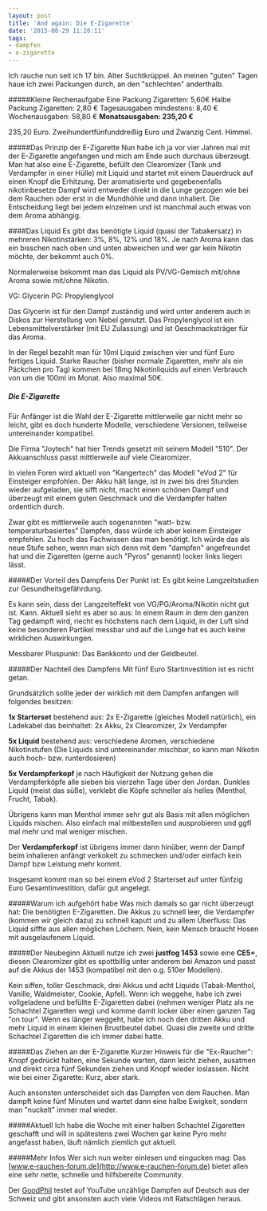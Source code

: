 ```yaml
---
layout: post
title: 'And again: Die E-Zigarette'
date: '2015-08-29 11:20:11'
tags:
- dampfen
- e-zigarette
---
```


Ich rauche nun seit ich 17 bin. Alter Suchtkrüppel. An meinen "guten" Tagen haue ich zwei Packungen durch, an den "schlechten" anderthalb.

#####Kleine Rechenaufgabe
Eine Packung Zigaretten: 5,60€
Halbe Packung Zigaretten: 2,80 €
Tagesausgaben mindestens: 8,40 €
Wochenausgaben: 58,80 €
**Monatsausgaben: 235,20 €**

235,20 Euro. Zweihundertfünfunddreißig Euro und Zwanzig Cent. Himmel.

#####Das Prinzip der E-Zigarette
Nun habe ich ja vor vier Jahren mal mit der E-Zigarette angefangen und mich am Ende auch durchaus überzeugt. 
Man hat also eine E-Zigarette, befüllt den Clearomizer (Tank und Verdampfer in einer Hülle) mit Liquid und startet mit einem Dauerdruck auf einen Knopf die Erhitzung. Der aromatisierte und gegebenenfalls nikotinbesetze Dampf wird entweder direkt in die Lunge gezogen wie bei dem Rauchen oder erst in die Mundhöhle und dann inhaliert. Die Entscheidung liegt bei jedem einzelnen und ist manchmal auch etwas von dem Aroma abhängig.

####Das Liquid
Es gibt das benötigte Liquid (quasi der Tabakersatz) in mehreren Nikotinstärken: 3%, 8%, 12% und 18%. Je nach Aroma kann das ein bisschen nach oben und unten abweichen und wer gar kein Nikotin möchte, der bekommt auch 0%.

Normalerweise bekommt man das Liquid als PV/VG-Gemisch mit/ohne Aroma sowie mit/ohne Nikotin. 

VG: Glycerin
PG: Propylenglycol

Das Glycerin ist für den Dampf zuständig und wird unter anderem auch in Diskos zur Herstellung von Nebel genutzt. Das Propylenglycol ist ein Lebensmittelverstärker (mit EU Zulassung) und ist Geschmacksträger für das Aroma.

In der Regel bezahlt man für 10ml Liquid zwischen vier und fünf Euro fertiges Liquid. Starke Raucher (bisher normale Zigaretten, mehr als ein Päckchen pro Tag) kommen bei 18mg Nikotinliquids auf einen Verbrauch von um die 100ml im Monat. Also maximal 50€.

##### Die E-Zigarette
Für Anfänger ist die Wahl der E-Zigarette mittlerweile gar nicht mehr so leicht, gibt es doch hunderte Modelle, verschiedene Versionen, teilweise untereinander kompatibel.

Die Firma "Joytech" hat hier Trends gesetzt mit seinem Modell "510". Der Akkuanschluss passt mittlerweile auf viele Clearomizer.

In vielen Foren wird aktuell von "Kangertech" das Modell "eVod 2" für Einsteiger empfohlen. Der Akku hält lange, ist in zwei bis drei Stunden wieder aufgeladen, sie sifft nicht, macht einen schönen Dampf und überzeugt mit einem guten Geschmack und die Verdampfer halten ordentlich durch.

Zwar gibt es mittlerweile auch sogenannten "watt- bzw. temperaturbasiertes" Dampfen, dass würde ich aber keinem Einsteiger empfehlen. Zu hoch das Fachwissen das man benötigt. Ich würde das als neue Stufe sehen, wenn man sich denn mit dem "dampfen" angefreundet hat und die Zigaretten (gerne auch "Pyros" genannt) locker links liegen lässt.

#####Der Vorteil des Dampfens
Der Punkt ist: Es gibt keine Langzeitstudien zur Gesundheitsgefährdung.

Es kann sein, dass der Langzeiteffekt von VG/PG/Aroma/Nikotin nicht gut ist. Kann. Aktuell sieht es aber so aus: In einem Raum in dem den ganzen Tag gedampft wird, riecht es höchstens nach dem Liquid, in der Luft sind keine besonderen Partikel messbar und auf die Lunge hat es auch keine wirklichen Auswirkungen.

Messbarer Pluspunkt: Das Bankkonto und der Geldbeutel.


#####Der Nachteil des Dampfens
Mit fünf Euro Startinvestition ist es nicht getan. 

Grundsätzlich sollte jeder der wirklich mit dem Dampfen anfangen will folgendes besitzen:

**1x Starterset**
bestehend aus: 2x E-Zigarette (gleiches Modell natürlich), ein Ladekabel
das beinhaltet: 2x Akku, 2x Clearomizer, 2x Verdampfer

**5x Liquid**
bestehend aus: verschiedene Aromen, verschiedene Nikotinstufen
(Die Liquids sind untereinander mischbar, so kann man Nikotin auch hoch- bzw. runterdosieren)

**5x Verdampferkopf**
je nach Häufigkeit der Nutzung gehen die Verdampferköpfe alle sieben bis vierzehn Tage über den Jordan. Dunkles Liquid (meist das süße), verklebt die Köpfe schneller als helles (Menthol, Frucht, Tabak).

Übrigens kann man Menthol immer sehr gut als Basis mit allen möglichen Liquids mischen. Also einfach mal mitbestellen und ausprobieren und ggfl mal mehr und mal weniger mischen.

Der **Verdampferkopf** ist übrigens immer dann hinüber, wenn der Dampf beim inhalieren anfängt verkokelt zu schmecken und/oder einfach kein Dampf bzw Leistung mehr kommt.

Insgesamt kommt man so bei einem eVod 2 Starterset auf unter fünfzig Euro Gesamtinvestition, dafür gut angelegt.

#####Warum ich aufgehört habe
Was mich damals so gar nicht überzeugt hat: Die benötigten E-Zigaretten. Die Akkus zu schnell leer, die Verdampfer (kommen wir gleich dazu) zu schnell kaputt und zu allem Überfluss: Das Liquid siffte aus allen möglichen Löchern. Nein, kein Mensch braucht Hosen mit ausgelaufenem Liquid.

#####Der Neubeginn
Aktuell nutze ich zwei **justfog 1453** sowie eine **CE5+**, diesen Clearomizer gibt es spottbillig unter anderem bei Amazon und passt auf die Akkus der 1453 (kompatibel mit den o.g. 510er Modellen).

Kein siffen, toller Geschmack, drei Akkus und acht Liquids (Tabak-Menthol, Vanille, Waldmeister, Cookie, Apfel). Wenn ich weggehe, habe ich zwei vollgeladene und befüllte E-Zigaretten dabei (nehmen weniger Platz als ne Schachtel Zigaretten weg) und komme damit locker über einen ganzen Tag "on tour". Wenn es länger weggeht, habe ich noch den dritten Akku und mehr Liquid in einem kleinen Brustbeutel dabei. Quasi die zweite und dritte Schachtel Zigaretten die ich immer dabei hatte.

#####Das Ziehen an der E-Zigarette
Kurzer Hinweis für die "Ex-Raucher": Knopf gedrückt halten, eine Sekunde warten, dann leicht ziehen, ausatmen und direkt circa fünf Sekunden ziehen und Knopf wieder loslassen. Nicht wie bei einer Zigarette: Kurz, aber stark.

Auch ansonsten unterscheidet sich das Dampfen von dem Rauchen. Man dampft keine fünf Minuten und wartet dann eine halbe Ewigkeit, sondern man "nuckelt" immer mal wieder. 

#####Aktuell
Ich habe die Woche mit einer halben Schachtel Zigaretten geschafft und will in spätestens zwei Wochen gar keine Pyro mehr angefasst haben, läuft nämlich ziemlich gut aktuell.

#####Mehr Infos
Wer sich nun weiter einlesen und eingucken mag:
Das [www.e-rauchen-forum.de](http://www.e-rauchen-forum.de) bietet allen eine sehr nette, schnelle und hilfsbereite Community.

Der [GoodPhil](https://www.youtube.com/user/Dampferhimmel) testet auf YouTube unzählige Dampfen auf Deutsch aus der Schweiz und gibt ansonsten auch viele Videos mit Ratschlägen heraus.